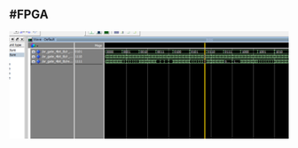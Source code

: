 #FPGA 
----------



![wave](https://raw.githubusercontent.com/hemanshuEng/FPGA/master/4.or_gate_4bit_for_loop/or_gate_4bit.bmp)  
